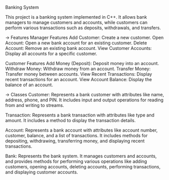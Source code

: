Banking System

This project is a banking system implemented in C++. 
It allows bank managers to manage customers and accounts, while customers can perform various transactions 
such as deposits, withdrawals, and transfers.

-> Features
Manager Features
Add Customer: Create a new customer.
Open Account: Open a new bank account for an existing customer.
Delete Account: Remove an existing bank account.
View Customer Accounts: Display all accounts for a specific customer.

Customer Features
Add Money (Deposit): Deposit money into an account.
Withdraw Money: Withdraw money from an account.
Transfer Money: Transfer money between accounts.
View Recent Transactions: Display recent transactions for an account.
View Account Balance: Display the balance of an account.

-> Classes
Customer:
Represents a bank customer with attributes like name, address, phone, and PIN. It includes input and output operations for reading from and writing to streams.

Transaction:
Represents a bank transaction with attributes like type and amount. It includes a method to display the transaction details.

Account:
Represents a bank account with attributes like account number, customer, balance, and a list of transactions. 
It includes methods for depositing, withdrawing, transferring money, and displaying recent transactions.

Bank:
Represents the bank system. It manages customers and accounts, and provides methods for performing various operations like adding customers, opening accounts, deleting accounts, performing transactions, and displaying customer accounts.

